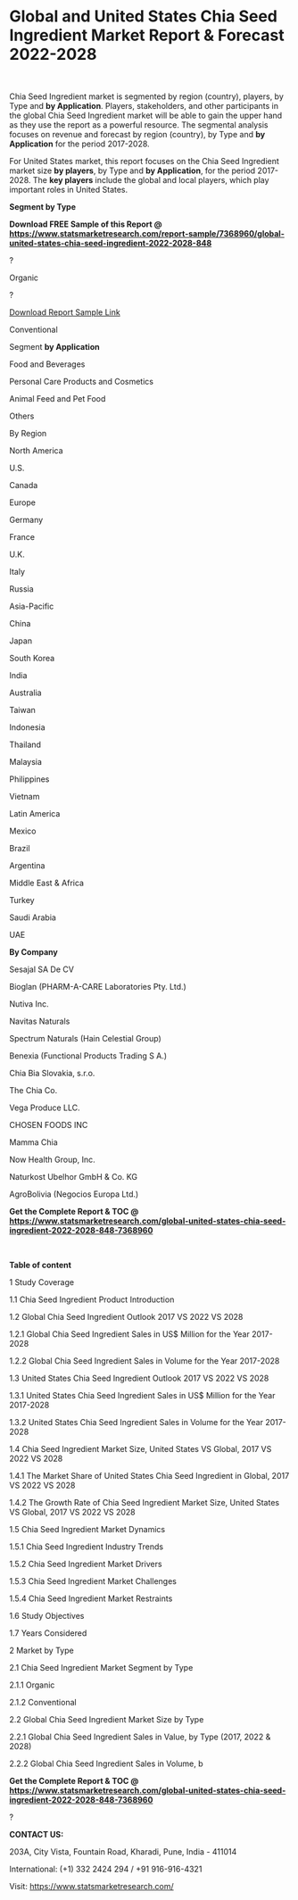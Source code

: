<h1>Global and United States Chia Seed Ingredient Market Report & Forecast 2022-2028</h1><br/><p>Chia Seed Ingredient market is segmented by region (country), players, by Type and <strong>by Application</strong>. Players, stakeholders, and other participants in the global Chia Seed Ingredient market will be able to gain the upper hand as they use the report as a powerful resource. The segmental analysis focuses on revenue and forecast by region (country), by Type and <strong>by Application</strong> for the period 2017-2028.</p>
 
 
 
 <p>For United States market, this report focuses on the Chia Seed Ingredient market size <strong>by players</strong>, by Type and <strong>by Application</strong>, for the period 2017-2028. The <strong>key players</strong> include the global and local players, which play important roles in United States.</p>
 
 
 
 <p><strong>Segment by Type</strong></p>
 
 
 
 <div><b>Download FREE Sample of this Report @ <a href="https://www.statsmarketresearch.com/download-free-sample/7368960/global-united-states-chia-seed-ingredient-2022-2028-848">https://www.statsmarketresearch.com/report-sample/7368960/global-united-states-chia-seed-ingredient-2022-2028-848</a></b></div>
 
 
 
 <p>? </p>
 
 
 
 <p>Organic</p>
 
 
 
 <p>? </p>
 
 
 
 <p><a href="https://www.statsmarketresearch.com/download-free-sample/7368960/global-united-states-chia-seed-ingredient-2022-2028-848">Download Report Sample Link</a></p>
 
 
 
 <p>Conventional</p>
 
 
 
 <p>Segment <strong>by Application</strong></p>
 
 
 
 <p>Food and Beverages</p>
 
 
 
 <p>Personal Care Products and Cosmetics</p>
 
 
 
 <p>Animal Feed and Pet Food</p>
 
 
 
 <p>Others</p>
 
 
 
 <p>By Region</p>
 
 
 
 <p>North America</p>
 
 
 
 <p>U.S.</p>
 
 
 
 <p>Canada</p>
 
 
 
 <p>Europe</p>
 
 
 
 <p>Germany</p>
 
 
 
 <p>France</p>
 
 
 
 <p>U.K.</p>
 
 
 
 <p>Italy</p>
 
 
 
 <p>Russia</p>
 
 
 
 <p>Asia-Pacific</p>
 
 
 
 <p>China</p>
 
 
 
 <p>Japan</p>
 
 
 
 <p>South Korea</p>
 
 
 
 <p>India</p>
 
 
 
 <p>Australia</p>
 
 
 
 <p>Taiwan</p>
 
 
 
 <p>Indonesia</p>
 
 
 
 <p>Thailand</p>
 
 
 
 <p>Malaysia</p>
 
 
 
 <p>Philippines</p>
 
 
 
 <p>Vietnam</p>
 
 
 
 <p>Latin America</p>
 
 
 
 <p>Mexico</p>
 
 
 
 <p>Brazil</p>
 
 
 
 <p>Argentina</p>
 
 
 
 <p>Middle East & Africa</p>
 
 
 
 <p>Turkey</p>
 
 
 
 <p>Saudi Arabia</p>
 
 
 
 <p>UAE</p>
 
 
 
 <p><strong>By Company</strong></p>
 
 
 
 <p>Sesajal SA De CV</p>
 
 
 
 <p>Bioglan (PHARM-A-CARE Laboratories Pty. Ltd.)</p>
 
 
 
 <p>Nutiva Inc.</p>
 
 
 
 <p>Navitas Naturals</p>
 
 
 
 <p>Spectrum Naturals (Hain Celestial Group)</p>
 
 
 
 <p>Benexia (Functional Products Trading S A.)</p>
 
 
 
 <p>Chia Bia Slovakia, s.r.o.</p>
 
 
 
 <p>The Chia Co.</p>
 
 
 
 <p>Vega Produce LLC.</p>
 
 
 
 <p>CHOSEN FOODS INC</p>
 
 
 
 <p>Mamma Chia</p>
 
 
 
 <p>Now Health Group, Inc.</p>
 
 
 
 <p>Naturkost Ubelhor GmbH & Co. KG</p>
 
 
 
 <p>AgroBolivia (Negocios Europa Ltd.)</p>
 
 
 
 <div><b>Get the Complete Report & TOC @ <a href="https://www.statsmarketresearch.com/global-united-states-chia-seed-ingredient-2022-2028-848-7368960">https://www.statsmarketresearch.com/global-united-states-chia-seed-ingredient-2022-2028-848-7368960</a></b></div>
 
 
 
 <p><br />
 
 <b>Table of content</b></p>
 
 
 
 <p>1 Study Coverage<br />
 
 1.1 Chia Seed Ingredient Product Introduction<br />
 
 1.2 Global Chia Seed Ingredient Outlook 2017 VS 2022 VS 2028<br />
 
 1.2.1 Global Chia Seed Ingredient Sales in US$ Million for the Year 2017-2028<br />
 
 1.2.2 Global Chia Seed Ingredient Sales in Volume for the Year 2017-2028<br />
 
 1.3 United States Chia Seed Ingredient Outlook 2017 VS 2022 VS 2028<br />
 
 1.3.1 United States Chia Seed Ingredient Sales in US$ Million for the Year 2017-2028<br />
 
 1.3.2 United States Chia Seed Ingredient Sales in Volume for the Year 2017-2028<br />
 
 1.4 Chia Seed Ingredient Market Size, United States VS Global, 2017 VS 2022 VS 2028<br />
 
 1.4.1 The Market Share of United States Chia Seed Ingredient in Global, 2017 VS 2022 VS 2028<br />
 
 1.4.2 The Growth Rate of Chia Seed Ingredient Market Size, United States VS Global, 2017 VS 2022 VS 2028<br />
 
 1.5 Chia Seed Ingredient Market Dynamics<br />
 
 1.5.1 Chia Seed Ingredient Industry Trends<br />
 
 1.5.2 Chia Seed Ingredient Market Drivers<br />
 
 1.5.3 Chia Seed Ingredient Market Challenges<br />
 
 1.5.4 Chia Seed Ingredient Market Restraints<br />
 
 1.6 Study Objectives<br />
 
 1.7 Years Considered<br />
 
 2 Market by Type<br />
 
 2.1 Chia Seed Ingredient Market Segment by Type<br />
 
 2.1.1 Organic<br />
 
 2.1.2 Conventional<br />
 
 2.2 Global Chia Seed Ingredient Market Size by Type<br />
 
 2.2.1 Global Chia Seed Ingredient Sales in Value, by Type (2017, 2022 & 2028)<br />
 
 2.2.2 Global Chia Seed Ingredient Sales in Volume, b</p>
 
 
 
 <div><b>Get the Complete Report & TOC @ <a href="https://www.statsmarketresearch.com/global-united-states-chia-seed-ingredient-2022-2028-848-7368960">https://www.statsmarketresearch.com/global-united-states-chia-seed-ingredient-2022-2028-848-7368960</a></b></div>
 
 
 
 <p>? </p>
 
 
 
 <p><b>CONTACT US:</b><br />
 
 203A, City Vista, Fountain Road, Kharadi, Pune, India - 411014<br />
 
 International: (+1) 332 2424 294 / +91 916-916-4321<br />
 
 Visit: <a href="https://www.statsmarketresearch.com/">https://www.statsmarketresearch.com/</a></p>